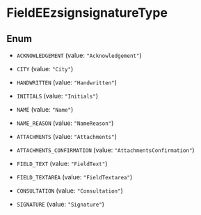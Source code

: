 

# FieldEEzsignsignatureType

## Enum


* `ACKNOWLEDGEMENT` (value: `"Acknowledgement"`)

* `CITY` (value: `"City"`)

* `HANDWRITTEN` (value: `"Handwritten"`)

* `INITIALS` (value: `"Initials"`)

* `NAME` (value: `"Name"`)

* `NAME_REASON` (value: `"NameReason"`)

* `ATTACHMENTS` (value: `"Attachments"`)

* `ATTACHMENTS_CONFIRMATION` (value: `"AttachmentsConfirmation"`)

* `FIELD_TEXT` (value: `"FieldText"`)

* `FIELD_TEXTAREA` (value: `"FieldTextarea"`)

* `CONSULTATION` (value: `"Consultation"`)

* `SIGNATURE` (value: `"Signature"`)



